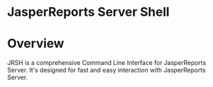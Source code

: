JasperReports Server Shell
==========================
# Overview
JRSH is a comprehensive Command Line Interface for JasperReports Server. It's designed for fast and easy interaction with JasperReports Server.